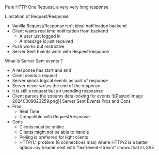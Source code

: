 
Pure HTTP One Request, a very very long response.

Limitation of Request/Response
- Vanilla Request/Response isn't ideal notification backend
- Client wants real time notification from backend
	- A user just logged in
	- A message is just received
- Push works but restrictive
- Server Sent Events work with Request/response

What is Server Sent events ?
- A response has start and end
- Client sends a request
- Server sends logical events as part of response
- Server never writes the end of the response
- It is still a request but an unending resposnse
- Client parses the streams data looking for events
![[Pasted image 20240309023259.png]]
Server Sent Events Pros and Cons
- Pros
	- Real Time
	- Compatible with Request/response
- Cons
	- Clients must be online
	- Clients might not be able to handle
	- Polling is preferred for light clients
	- HTTP/1.1 problem (6 connections max) where HTTP/2 is a better option
any header sent with "text/event-stream" shows that its SSE